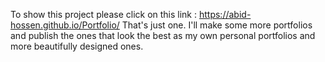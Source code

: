 To show this project please click on this link : https://abid-hossen.github.io/Portfolio/
That's just one. I'll make some more portfolios and publish the ones that look the best as my own personal portfolios and more beautifully designed ones.
